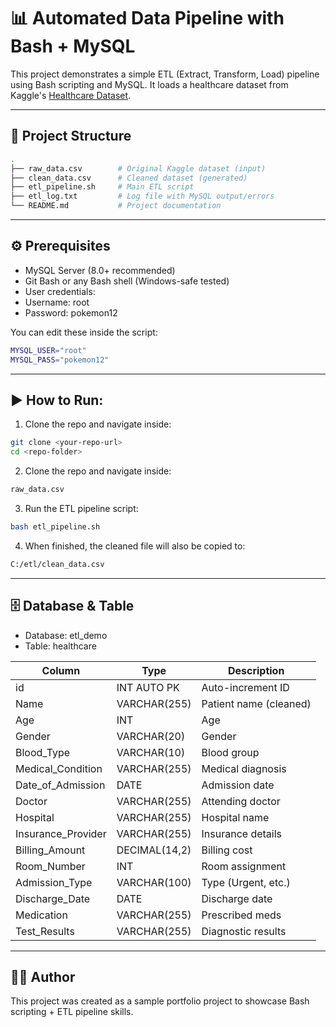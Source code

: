 # 📊 Automated Data Pipeline with Bash + MySQL

This project demonstrates a simple ETL (Extract, Transform, Load) pipeline using Bash scripting and MySQL.
It loads a healthcare dataset from Kaggle's [Healthcare Dataset](https://www.kaggle.com/datasets/prasad22/healthcare-dataset).  

---

## 📂 Project Structure
```bash
.
├── raw_data.csv        # Original Kaggle dataset (input)
├── clean_data.csv      # Cleaned dataset (generated)
├── etl_pipeline.sh     # Main ETL script
├── etl_log.txt         # Log file with MySQL output/errors
└── README.md           # Project documentation
```

---

## ⚙️ Prerequisites

- MySQL Server (8.0+ recommended)
- Git Bash or any Bash shell (Windows-safe tested)
- User credentials:
- Username: root
- Password: pokemon12
  
You can edit these inside the script:

```bash
MYSQL_USER="root"
MYSQL_PASS="pokemon12"
```

---

## ▶️ How to Run:
1. Clone the repo and navigate inside:
```bash
git clone <your-repo-url>
cd <repo-folder>
```
2. Clone the repo and navigate inside:
```bash
raw_data.csv
```
3. Run the ETL pipeline script:
```bash
bash etl_pipeline.sh
```
4. When finished, the cleaned file will also be copied to:
```bash
C:/etl/clean_data.csv
```

---
 
## 🗄️ Database & Table
- Database: etl_demo
- Table: healthcare
  
| Column              | Type          | Description            |
| ------------------- | ------------- | ---------------------- |
| id                  | INT AUTO PK   | Auto-increment ID      |
| Name                | VARCHAR(255)  | Patient name (cleaned) |
| Age                 | INT           | Age                    |
| Gender              | VARCHAR(20)   | Gender                 |
| Blood\_Type         | VARCHAR(10)   | Blood group            |
| Medical\_Condition  | VARCHAR(255)  | Medical diagnosis      |
| Date\_of\_Admission | DATE          | Admission date         |
| Doctor              | VARCHAR(255)  | Attending doctor       |
| Hospital            | VARCHAR(255)  | Hospital name          |
| Insurance\_Provider | VARCHAR(255)  | Insurance details      |
| Billing\_Amount     | DECIMAL(14,2) | Billing cost           |
| Room\_Number        | INT           | Room assignment        |
| Admission\_Type     | VARCHAR(100)  | Type (Urgent, etc.)    |
| Discharge\_Date     | DATE          | Discharge date         |
| Medication          | VARCHAR(255)  | Prescribed meds        |
| Test\_Results       | VARCHAR(255)  | Diagnostic results     |


---

## 🧑‍💻 Author

This project was created as a sample portfolio project to showcase Bash scripting + ETL pipeline skills.

